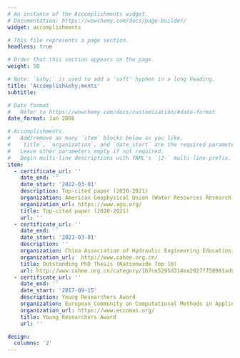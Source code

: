 ```yaml
---
# An instance of the Accomplishments widget.
# Documentation: https://wowchemy.com/docs/page-builder/
widget: accomplishments

# This file represents a page section.
headless: true

# Order that this section appears on the page.
weight: 50

# Note: `&shy;` is used to add a 'soft' hyphen in a long heading.
title: 'Accomplish&shy;ments'
subtitle:

# Date format
#   Refer to https://wowchemy.com/docs/customization/#date-format
date_format: Jan 2006

# Accomplishments.
#   Add/remove as many `item` blocks below as you like.
#   `title`, `organization`, and `date_start` are the required parameters.
#   Leave other parameters empty if not required.
#   Begin multi-line descriptions with YAML's `|2-` multi-line prefix.
item:
  - certificate_url: ''
    date_end: ''
    date_start: '2022-03-01'
    description: Top-cited paper (2020-2021)
    organization: American Geophysical Union (Water Resources Research)
    organization_url: https://www.agu.org/
    title: Top-cited paper (2020-2021)
    url: ''
  - certificate_url: ''
    date_end: ''
    date_start: '2021-03-01'
    description: ''
    organization: China Association of Hydraulic Engineering Education
    organization_url:  http://www.cahee.org.cn/
    title: Outstanding PhD Thesis (Nationwide Top 10)
    url: http://www.cahee.org.cn/category/1b7ce5295d314ea2927f758981ad9e16/article/967543c8465e4c41b647e6ca3bf39f27
  - certificate_url: ''
    date_end: ''
    date_start: '2017-09-15'
    description: Young Researchers Award
    organization: European Community on Computational Methods in Applied Sciences (ECCOMAS)
    organization_url: https://www.eccomas.org/
    title: Young Researchers Award
    url: ''

design:
  columns: '2'
---
```

